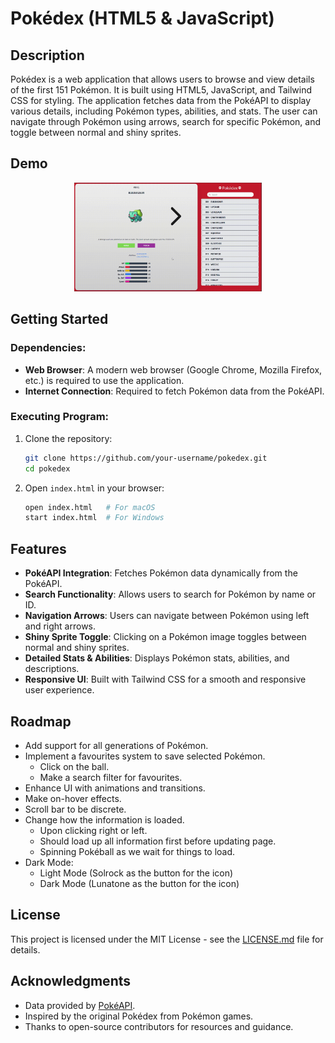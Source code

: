 # Pokédex (HTML5 & JavaScript)

## Description

Pokédex is a web application that allows users to browse and view details of the first 151 Pokémon. It is built using HTML5, JavaScript, and Tailwind CSS for styling. The application fetches data from the PokéAPI to display various details, including Pokémon types, abilities, and stats. The user can navigate through Pokémon using arrows, search for specific Pokémon, and toggle between normal and shiny sprites.

## Demo

<p align="center">
  <img src="Demo.gif" alt="Demo" width="300">
</p>

## Getting Started

### Dependencies:

- **Web Browser**: A modern web browser (Google Chrome, Mozilla Firefox, etc.) is required to use the application.
- **Internet Connection**: Required to fetch Pokémon data from the PokéAPI.

### Executing Program:

1. Clone the repository:

   ```bash
   git clone https://github.com/your-username/pokedex.git
   cd pokedex
   ```

2. Open `index.html` in your browser:

   ```bash
   open index.html   # For macOS
   start index.html  # For Windows
   ```

## Features

- **PokéAPI Integration**: Fetches Pokémon data dynamically from the PokéAPI.
- **Search Functionality**: Allows users to search for Pokémon by name or ID.
- **Navigation Arrows**: Users can navigate between Pokémon using left and right arrows.
- **Shiny Sprite Toggle**: Clicking on a Pokémon image toggles between normal and shiny sprites.
- **Detailed Stats & Abilities**: Displays Pokémon stats, abilities, and descriptions.
- **Responsive UI**: Built with Tailwind CSS for a smooth and responsive user experience.

## Roadmap

- Add support for all generations of Pokémon.
- Implement a favourites system to save selected Pokémon.
  - Click on the ball.
  - Make a search filter for favourites.
- Enhance UI with animations and transitions.
- Make on-hover effects.
- Scroll bar to be discrete.
- Change how the information is loaded.
	- Upon clicking right or left.
	- Should load up all information first before updating page.
	- Spinning Pokéball as we wait for things to load.
- Dark Mode:
	- Light Mode (Solrock as the button for the icon)
	- Dark Mode (Lunatone as the button for the icon)

## License

This project is licensed under the MIT License - see the [LICENSE.md](LICENSE.md) file for details.

## Acknowledgments

- Data provided by [PokéAPI](https://pokeapi.co/).
- Inspired by the original Pokédex from Pokémon games.
- Thanks to open-source contributors for resources and guidance.

